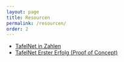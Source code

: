 ```yaml
---
layout: page
title: Resourcen
permalink: /resourcen/
order: 2
---
```



* [TafelNet in Zahlen](/file/tafelnet_data-story.pdf)
* [TafelNet Erster Erfolg (Proof of Concept)](/file/tafelnet_proof-of-concept.pdf)
